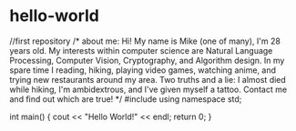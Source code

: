 # hello-world
//first repository
/*
about me:
Hi! My name is Mike (one of many), I'm 28 years old. My interests within computer science are Natural Language Processing, Computer Vision, Cryptography, and Algorithm design.
In my spare time I reading, hiking, playing video games, watching anime, and trying new restaurants around my area. 
Two truths and a lie: I almost died while hiking, I'm ambidextrous, and I've given myself a tattoo. 
Contact me and find out which are true!
*/
#include <iostream>
using namespace std;

int main()
{
    cout << "Hello World!" << endl;
    return 0;
}
